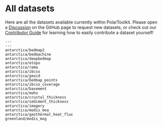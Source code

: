 # All datasets

Here are all the datasets available currently within PolarToolkit. Please open a
[Discussion](https://github.com/mdtanker/polartoolkit/discussions) on the GitHub
page to request new datasets, or check out our
[Contributor Guide](https://polartoolkit.readthedocs.io/en/latest/contributing.html)
for learning how to easily contribute a dataset yourself!

```{nbgallery}
---
---
antarctica/bedmap2
antarctica/bedmachine
antarctica/deepbedmap
antarctica/etopo
antarctica/rema
antarctica/ibcso
antarctica/geoid
antarctica/bedmap_points
antarctica/ibcso_coverage
antarctica/basement
antarctica/moho
antarctica/crustal_thickness
antarctica/sediment_thickness
antarctica/imagery
antarctica/modis_moa
antarctica/geothermal_heat_flux
greenland/modis_mog
```
